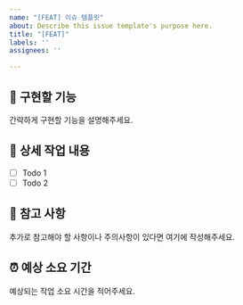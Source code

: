 ```yaml
---
name: "[FEAT] 이슈 템플릿"
about: Describe this issue template's purpose here.
title: "[FEAT]"
labels: ''
assignees: ''

---
```


## 🤷 구현할 기능

간략하게 구현할 기능을 설명해주세요.

## 🔨 상세 작업 내용

- [ ] Todo 1
- [ ] Todo 2

## 📄 참고 사항

추가로 참고해야 할 사항이나 주의사항이 있다면 여기에 작성해주세요.

## ⏰ 예상 소요 기간

예상되는 작업 소요 시간을 적어주세요.
